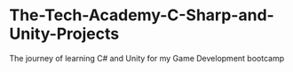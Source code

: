 # The-Tech-Academy-C-Sharp-and-Unity-Projects
The journey of learning C# and Unity for my Game Development bootcamp
